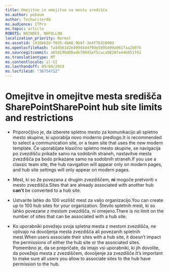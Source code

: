 ```yaml
---
title: Omejitve in omejitve na mestu središča
ms.author: pebaum
author: Techwriter40
ms.audience: ITPro
ms.topic: article
ROBOTS: NOINDEX, NOFOLLOW
localization_priority: Normal
ms.assetid: 1930b62d-7035-4b68-9b4f-3e4f7b31000d
ms.openlocfilehash: fa44561d2e49944d4f9de5995499a961faa2b07b
ms.sourcegitcommit: a65d196d00adb70045af5caca9828fe44b951f61
ms.translationtype: MT
ms.contentlocale: sl-SI
ms.lasthandoff: 09/04/2019
ms.locfileid: "36754712"
---
```

# <a name="sharepoint-hub-site-limits-and-restrictions"></a><span data-ttu-id="7b607-102">Omejitve in omejitve mesta središča SharePoint</span><span class="sxs-lookup"><span data-stu-id="7b607-102">SharePoint hub site limits and restrictions</span></span>

- <span data-ttu-id="7b607-103">Priporočljivo je, da izberete spletno mesto za komunikacijo ali spletno mesto skupine, ki uporablja novo moderno predlogo.</span><span class="sxs-lookup"><span data-stu-id="7b607-103">It is recommended to select a communication site, or a team site that uses the new modern template.</span></span> <span data-ttu-id="7b607-104">Če uporabljate klasično spletno mesto skupine, se navigacija po zvezdišču prikaže samo na sodobnih straneh, nastavitve mesta zvezdišča pa bodo prikazane samo na sodobnih straneh.</span><span class="sxs-lookup"><span data-stu-id="7b607-104">If you use a classic team site, the hub navigation will appear only on modern pages, and hub site settings will only appear on modern pages.</span></span>

- <span data-ttu-id="7b607-105">Mest, ki so že povezana z drugim zvezdiščem, **ni** mogoče pretvoriti v mesto zvezdišča.</span><span class="sxs-lookup"><span data-stu-id="7b607-105">Sites that are already associated with another hub **can't** be converted to a hub site.</span></span>

- <span data-ttu-id="7b607-106">Ustvarite lahko do 100 vozlišč mest za vašo organizacijo.</span><span class="sxs-lookup"><span data-stu-id="7b607-106">You can create up to 100 hub sites for your organization.</span></span> <span data-ttu-id="7b607-107">Število spletnih mest, ki so lahko povezane z mestom zvezdišča, ni omejeno.</span><span class="sxs-lookup"><span data-stu-id="7b607-107">There is no limit on the number of sites that can be associated with a hub site.</span></span>

- <span data-ttu-id="7b607-108">Ko uporabniki povežejo svoja spletna mesta z mestom zvezdišča, ne vplivajo na dovoljenja mesta zvezdišča ali povezanih spletnih mest.</span><span class="sxs-lookup"><span data-stu-id="7b607-108">When users associate their sites with a hub site, it doesn’t impact the permissions of either the hub site or the associated sites.</span></span> <span data-ttu-id="7b607-109">Pomembno je, da se prepričate, da imajo vsi uporabniki, ki jih dovolite, da povežejo mesta z zvezdiščem, dovoljenje za zvezdišče.</span><span class="sxs-lookup"><span data-stu-id="7b607-109">It’s important to make sure all users you allow to associate sites to the hub have permission to the hub.</span></span>

